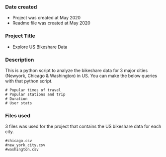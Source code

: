 ### Date created

* Project was created at May 2020 
* Readme file was created at May 2020 

### Project Title
* Explore US Bikeshare Data 

### Description
This is a python script to analyze the bikeshare data for 3 major cities (Newyork, Chicago & Washington) in US. 
You can make the below queries with that python script.  
    
    # Popular times of travel
    # Popular stations and trip 
    # Duration 
    # User stats


### Files used
3 files was used for the project that contains the US bikeshare data for each city. 

    #chicago.csv
    #new_york_city.csv
    #washington.csv 


